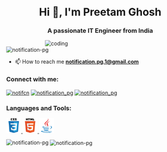 <h1 align="center">Hi 👋, I'm Preetam Ghosh</h1>
<h3 align="center">A passionate IT Engineer from India</h3>

<img align="right" alt="coding" width="400" src="https://user-images.githubusercontent.com/55389276/140866485-8fb1c876-9a8f-4d6a-98dc-08c4981eaf70.gif">

<p align="left"> <img src="https://komarev.com/ghpvc/?username=notification-pg&label=Profile%20views&color=0e75b6&style=flat" alt="notification-pg" /> </p>

- 📫 How to reach me **notification.pg.1@gmail.com**

<h3 align="left">Connect with me:</h3>
<p align="left">
<a href="https://fb.com/notifcn" target="blank"><img align="center" src="https://raw.githubusercontent.com/rahuldkjain/github-profile-readme-generator/master/src/images/icons/Social/facebook.svg" alt="notifcn" height="30" width="40" /></a>
<a href="https://instagram.com/notification_pg" target="blank"><img align="center" src="https://raw.githubusercontent.com/rahuldkjain/github-profile-readme-generator/master/src/images/icons/Social/instagram.svg" alt="notification_pg" height="30" width="40" /></a>
<a href="https://www.youtube.com/c/notification_pg" target="blank"><img align="center" src="https://raw.githubusercontent.com/rahuldkjain/github-profile-readme-generator/master/src/images/icons/Social/youtube.svg" alt="notification_pg" height="30" width="40" /></a>
</p>

<h3 align="left">Languages and Tools:</h3>
<p align="left"> <a href="https://www.w3schools.com/css/" target="_blank" rel="noreferrer"> <img src="https://raw.githubusercontent.com/devicons/devicon/master/icons/css3/css3-original-wordmark.svg" alt="css3" width="40" height="40"/> </a> <a href="https://www.w3.org/html/" target="_blank" rel="noreferrer"> <img src="https://raw.githubusercontent.com/devicons/devicon/master/icons/html5/html5-original-wordmark.svg" alt="html5" width="40" height="40"/> </a> <a href="https://www.java.com" target="_blank" rel="noreferrer"> <img src="https://raw.githubusercontent.com/devicons/devicon/master/icons/java/java-original.svg" alt="java" width="40" height="40"/> </a> </p>

<p><img align="left" src="https://github-readme-stats.vercel.app/api/top-langs?username=notification-pg&show_icons=true&locale=en&layout=compact" alt="notification-pg" /></p>

<p>&nbsp;<img align="center" src="https://github-readme-stats.vercel.app/api?username=notification-pg&show_icons=true&locale=en" alt="notification-pg" /></p>

